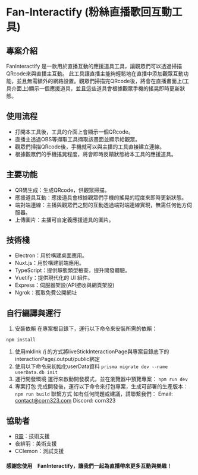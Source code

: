 # Fan-Interactify (粉絲直播歌回互動工具)
 ## 專案介紹
 FanInteractify 是一款用於直播互動的應援道具工具，讓觀眾們可以透過掃描QRcode來與直播主互動。
 此工具讓直播主能夠輕鬆地在直播中添加觀眾互動功能，並且無需額外的網路設置。觀眾們掃描完QRcode後，將會在直播畫面上(工具介面上)顯示一個應援道具，並且這些道具會根據觀眾手機的搖晃即時更新狀態。
 
 ## 使用流程
 - 打開本工具後，工具的介面上會顯示一個QRcode。
 - 直播主透過OBS等擷取工具擷取該畫面並顯示給觀眾。
 - 觀眾們掃描QRcode後，手機就可以與主播的工具直接建立連線。
 - 根據觀眾們的手機搖晃程度，將會即時反饋狀態給本工具的應援道具。
 ## 主要功能
 - QR碼生成：生成QRcode，供觀眾掃描。
 - 應援道具互動：應援道具會根據觀眾們手機的搖晃的程度來即時更新狀態。
 - 端對端連線：主播與觀眾們之間的互動透過端對端連線實現，無需任何他方伺服器。
 - 上傳圖片：主播可自定義應援道具的圖片。
 
 ## 技術棧
 - Electron：用於構建桌面應用。
 - Nuxt.js：用於構建前端應用。
 - TypeScript：提供靜態類型檢查，提升開發體驗。
 - Vuetify：提供現代化的 UI 組件。
 - Express：伺服器架設(API接收與網頁架設)
 - Ngrok：獲取免費公開網址
 
 ## 自行編譯與運行
 1. 安裝依賴
 在專案根目錄下，運行以下命令來安裝所需的依賴：
 ```
 npm install
 ```
 1. 使用mklink /j 的方式將liveStickInteractionPage與專案目錄底下的interactionPage/.output/public綁定
 2. 使用以下命令來初始化userData資料
 ```prisma migrate dev --name userData.db init```  
 3. 運行開發環境
 運行來啟動開發模式，並在瀏覽器中預覽專案：
 ``` npm run dev ```
 1. 專案打包
 完成開發後，運行以下命令來打包專案，生成可部署的生產版本：
 ``` npm run build ```
 聯繫方式
 如有任何問題或建議，請聯繫我們：
 Email: contact@corn323.com
 Discord: corn323
 ## 協助者
 - [R靈](https://github.com/necro-wbj)：技術支援
 - 夜緋羽：美術支援
 - CClemon：測試支援
 #### 感謝您使用　FanInteractify，讓我們一起為直播帶來更多互動與樂趣！
